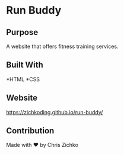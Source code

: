 # Run Buddy

## Purpose
A website that offers fitness training services.

## Built With
*HTML
*CSS

## Website
https://zichkoding.github.io/run-buddy/

## Contribution
Made with :heart: by Chris Zichko
